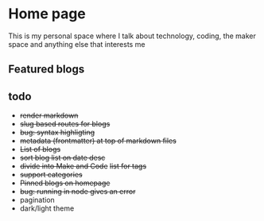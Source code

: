 <script lang="ts">
    import Posts from '$src/components/Posts.svelte';
    import type { PageData } from './$types';
    export let data: PageData;

    let posts = data.posts //.filter(post => {
</script>

# Home page

This is my personal space where I talk about technology, coding, the maker space and anything else that interests me

## Featured blogs

<Posts posts={data.posts} size="3" tag="featured" />

## todo

* ~~render markdown~~
* ~~slug based routes for blogs~~
* ~~bug: syntax highligting~~
* ~~metadata (frontmatter) at top of markdown files~~
* ~~List of blogs~~
* ~~sort blog list on date desc~~
* ~~divide into Make and Code~~ ~~list for tags~~
* ~~support categories~~
* ~~Pinned blogs on homepage~~
* ~~bug: running in node gives an error~~
* pagination
* dark/light theme
